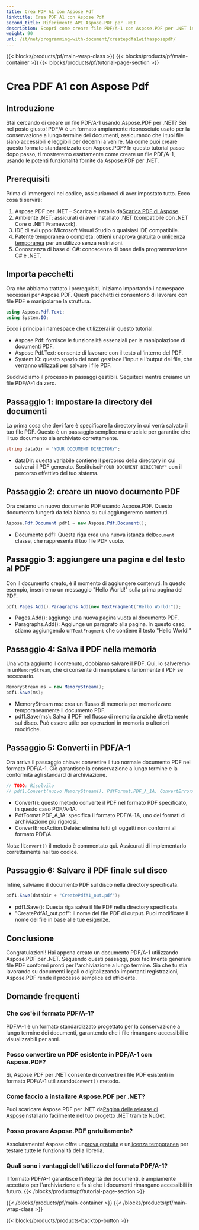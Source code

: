 ```yaml
---
title: Crea PDF A1 con Aspose Pdf
linktitle: Crea PDF A1 con Aspose Pdf
second_title: Riferimento API Aspose.PDF per .NET
description: Scopri come creare file PDF/A-1 con Aspose.PDF per .NET in questo tutorial dettagliato. Guida passo passo con esempi di codice e spiegazioni.
weight: 90
url: /it/net/programming-with-document/createpdfa1withasposepdf/
---
```


{{< blocks/products/pf/main-wrap-class >}}
{{< blocks/products/pf/main-container >}}
{{< blocks/products/pf/tutorial-page-section >}}

# Crea PDF A1 con Aspose Pdf

## Introduzione

Stai cercando di creare un file PDF/A-1 usando Aspose.PDF per .NET? Sei nel posto giusto! PDF/A è un formato ampiamente riconosciuto usato per la conservazione a lungo termine dei documenti, assicurando che i tuoi file siano accessibili e leggibili per decenni a venire. Ma come puoi creare questo formato standardizzato con Aspose.PDF? In questo tutorial passo dopo passo, ti mostreremo esattamente come creare un file PDF/A-1, usando le potenti funzionalità fornite da Aspose.PDF per .NET.

## Prerequisiti

Prima di immergerci nel codice, assicuriamoci di aver impostato tutto. Ecco cosa ti servirà:

1.  Aspose.PDF per .NET – Scarica e installa da[Scarica PDF di Aspose](https://releases.aspose.com/pdf/net/).
2. Ambiente .NET: assicurati di aver installato .NET (compatibile con .NET Core o .NET Framework).
3. IDE di sviluppo: Microsoft Visual Studio o qualsiasi IDE compatibile.
4. Patente temporanea o completa: ottieni una[prova gratuita](https://releases.aspose.com/) o un[licenza temporanea](https://purchase.aspose.com/temporary-license/) per un utilizzo senza restrizioni.
5. Conoscenza di base di C#: conoscenza di base della programmazione C# e .NET.

## Importa pacchetti

Ora che abbiamo trattato i prerequisiti, iniziamo importando i namespace necessari per Aspose.PDF. Questi pacchetti ci consentono di lavorare con file PDF e manipolarne la struttura.

```csharp
using Aspose.Pdf.Text;
using System.IO;
```

Ecco i principali namespace che utilizzerai in questo tutorial:
- Aspose.Pdf: fornisce le funzionalità essenziali per la manipolazione di documenti PDF.
- Aspose.Pdf.Text: consente di lavorare con il testo all'interno del PDF.
- System.IO: questo spazio dei nomi gestisce l'input e l'output dei file, che verranno utilizzati per salvare i file PDF.

Suddividiamo il processo in passaggi gestibili. Seguiteci mentre creiamo un file PDF/A-1 da zero.

## Passaggio 1: impostare la directory dei documenti

La prima cosa che devi fare è specificare la directory in cui verrà salvato il tuo file PDF. Questo è un passaggio semplice ma cruciale per garantire che il tuo documento sia archiviato correttamente.

```csharp
string dataDir = "YOUR DOCUMENT DIRECTORY";
```

- dataDir: questa variabile contiene il percorso della directory in cui salverai il PDF generato. Sostituisci`"YOUR DOCUMENT DIRECTORY"` con il percorso effettivo del tuo sistema.

## Passaggio 2: creare un nuovo documento PDF

Ora creiamo un nuovo documento PDF usando Aspose.PDF. Questo documento fungerà da tela bianca su cui aggiungeremo contenuti.

```csharp
Aspose.Pdf.Document pdf1 = new Aspose.Pdf.Document();
```

-  Documento pdf1: Questa riga crea una nuova istanza del`Document` classe, che rappresenta il tuo file PDF vuoto.

## Passaggio 3: aggiungere una pagina e del testo al PDF

Con il documento creato, è il momento di aggiungere contenuti. In questo esempio, inseriremo un messaggio "Hello World!" sulla prima pagina del PDF.

```csharp
pdf1.Pages.Add().Paragraphs.Add(new TextFragment("Hello World!"));
```

- Pages.Add(): aggiunge una nuova pagina vuota al documento PDF.
-  Paragraphs.Add(): Aggiunge un paragrafo alla pagina. In questo caso, stiamo aggiungendo un`TextFragment` che contiene il testo "Hello World!"

## Passaggio 4: Salva il PDF nella memoria

 Una volta aggiunto il contenuto, dobbiamo salvare il PDF. Qui, lo salveremo in un`MemoryStream`, che ci consente di manipolare ulteriormente il PDF se necessario.

```csharp
MemoryStream ms = new MemoryStream();
pdf1.Save(ms);
```

- MemoryStream ms: crea un flusso di memoria per memorizzare temporaneamente il documento PDF.
- pdf1.Save(ms): Salva il PDF nel flusso di memoria anziché direttamente sul disco. Può essere utile per operazioni in memoria o ulteriori modifiche.

## Passaggio 5: Converti in PDF/A-1

Ora arriva il passaggio chiave: convertire il tuo normale documento PDF nel formato PDF/A-1. Ciò garantisce la conservazione a lungo termine e la conformità agli standard di archiviazione.

```csharp
// TODO: Risolvilo
// pdf1.Convert(nuovo MemoryStream(), PdfFormat.PDF_A_1A, ConvertErrorAction.Delete);
```

- Convert(): questo metodo converte il PDF nel formato PDF specificato, in questo caso PDF/A-1A.
- PdfFormat.PDF_A_1A: specifica il formato PDF/A-1A, uno dei formati di archiviazione più rigorosi.
- ConvertErrorAction.Delete: elimina tutti gli oggetti non conformi al formato PDF/A.

 Nota: Il`Convert()` il metodo è commentato qui. Assicurati di implementarlo correttamente nel tuo codice.

## Passaggio 6: Salvare il PDF finale sul disco

Infine, salviamo il documento PDF sul disco nella directory specificata.

```csharp
pdf1.Save(dataDir + "CreatePdfA1_out.pdf");
```

- pdf1.Save(): Questa riga salva il file PDF nella directory specificata.
- "CreatePdfA1_out.pdf": il nome del file PDF di output. Puoi modificare il nome del file in base alle tue esigenze.

## Conclusione

Congratulazioni! Hai appena creato un documento PDF/A-1 utilizzando Aspose.PDF per .NET. Seguendo questi passaggi, puoi facilmente generare file PDF conformi pronti per l'archiviazione a lungo termine. Sia che tu stia lavorando su documenti legali o digitalizzando importanti registrazioni, Aspose.PDF rende il processo semplice ed efficiente.

## Domande frequenti

### Che cos'è il formato PDF/A-1?  
PDF/A-1 è un formato standardizzato progettato per la conservazione a lungo termine dei documenti, garantendo che i file rimangano accessibili e visualizzabili per anni.

### Posso convertire un PDF esistente in PDF/A-1 con Aspose.PDF?  
 Sì, Aspose.PDF per .NET consente di convertire i file PDF esistenti in formato PDF/A-1 utilizzando`Convert()` metodo.

### Come faccio a installare Aspose.PDF per .NET?  
 Puoi scaricare Aspose.PDF per .NET da[Pagina delle release di Aspose](https://releases.aspose.com/pdf/net/)installarlo facilmente nel tuo progetto .NET tramite NuGet.

### Posso provare Aspose.PDF gratuitamente?  
 Assolutamente! Aspose offre un[prova gratuita](https://releases.aspose.com/) e un[licenza temporanea](https://purchase.aspose.com/temporary-license/) per testare tutte le funzionalità della libreria.

### Quali sono i vantaggi dell'utilizzo del formato PDF/A-1?  
Il formato PDF/A-1 garantisce l'integrità dei documenti, è ampiamente accettato per l'archiviazione e fa sì che i documenti rimangano accessibili in futuro.
{{< /blocks/products/pf/tutorial-page-section >}}

{{< /blocks/products/pf/main-container >}}
{{< /blocks/products/pf/main-wrap-class >}}

{{< blocks/products/products-backtop-button >}}
